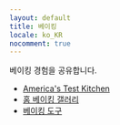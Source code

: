 ```yaml
---
layout: default
title: 베이킹 
locale: ko_KR
nocomment: true
---
```


베이킹 경험을 공유합니다.

* [America's Test Kitchen](/baking/atk)
* [홈 베이킹 갤러리](/baking/gallery)
* [베이킹 도구](/baking/equipments)